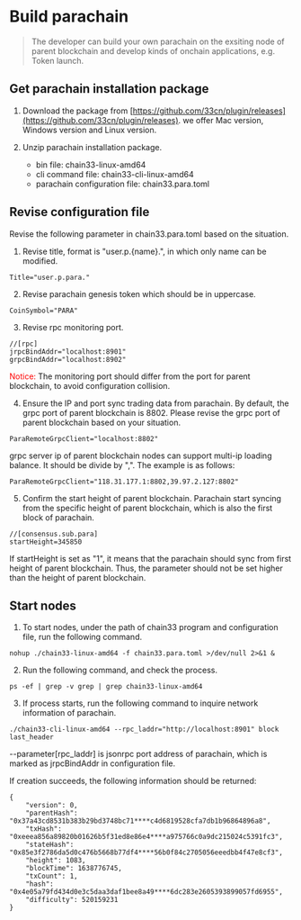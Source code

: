 # Build parachain  
>The developer can build your own parachain on the exsiting node of parent blockchain and develop kinds of onchain applications, e.g. Token launch. 


## Get parachain installation package

1. Download the package from [https://github.com/33cn/plugin/releases](https://github.com/33cn/plugin/releases). we offer Mac version, Windows version and Linux version. 

2. Unzip parachain installation package.
	- bin file: chain33-linux-amd64
	- cli command file: chain33-cli-linux-amd64
	- parachain configuration file: chain33.para.toml 


## Revise configuration file
Revise the following parameter in chain33.para.toml based on the situation.

1. Revise title, format is "user.p.{name}.", in which only name can be modified. 
```
Title="user.p.para."  
```  

2. Revise parachain genesis token which should be in uppercase. 
```
CoinSymbol="PARA"  
```  

3. Revise rpc monitoring port.
```  
//[rpc]  
jrpcBindAddr="localhost:8901"
grpcBindAddr="localhost:8902"  
```  
<font color=red> Notice:</font> The monitoring port should differ from the port for parent blockchain, to avoid configuration collision. 

4. Ensure the IP and port sync trading data from parachain. By default, the grpc port of parent blockchain is 8802. Please revise the grpc port of parent blockchain based on your situation.
``` 
ParaRemoteGrpcClient="localhost:8802"  
```   
grpc server ip of parent blockchain nodes can support multi-ip loading balance. It should be divide by ",". The example is as follows:
``` 
ParaRemoteGrpcClient="118.31.177.1:8802,39.97.2.127:8802"   
```  

5. Confirm the start height of parent blockchain. Parachain start syncing from the specific height of parent blockchain, which is also the first block of parachain.
```
//[consensus.sub.para]
startHeight=345850  
```  

If startHeight is set as "1", it means that the parachain should sync from first height of parent blockchain. Thus, the parameter should not be set higher than the height of parent blockchain. 


## Start nodes

1. To start nodes, under the path of chain33 program and configuration file, run the following command.
```  
nohup ./chain33-linux-amd64 -f chain33.para.toml >/dev/null 2>&1 &
```

2. Run the following command, and check the process. 
```
ps -ef | grep -v grep | grep chain33-linux-amd64
```

3. If process starts, run the following command to inquire network information of parachain. 
``` 
./chain33-cli-linux-amd64 --rpc_laddr="http://localhost:8901" block last_header
```   
 
--parameter[rpc_laddr] is jsonrpc port address of parachain, which is marked as jrpcBindAddr in configuration file. 

If creation succeeds, the following information should be returned:
```
{
    "version": 0,
    "parentHash": "0x37a43cd8531b383b29bd3748bc71****c4d6819528cfa7db1b96864896a8",
    "txHash": "0xeeea856a89820b01626b5f31ed8e86e4****a975766c0a9dc215024c5391fc3",
    "stateHash": "0x85e3f2786da5d0c476b5668b77df4****56b0f84c2705056eeedbb4f47e8cf3",
    "height": 1083,
    "blockTime": 1638776745,
    "txCount": 1,
    "hash": "0x4e05a79fd434d0e3c5daa3daf1bee8a49****6dc283e2605393899057fd6955",
    "difficulty": 520159231
}
```

